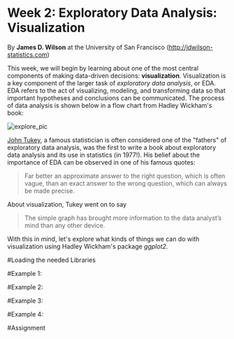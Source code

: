 # Week 2: Exploratory Data Analysis: Visualization

By **James D. Wilson** at the University of San Francisco (http://jdwilson-statistics.com)

This week, we will begin by learning about one of the most central components of making data-driven decisions: **visualization**. Visualization is a key component of the larger task of *exploratory data analysis*, or EDA. EDA refers to the act of visualizing, modeling, and transforming data so that important hypotheses and conclusions can be communicated. The process of data analysis is shown below in a flow chart from Hadley Wickham's book:

![explore_pic](https://github.com/jdwilson4/Intro-Data-Science-2017/blob/master/Images/data-science-explore.png)

[John Tukey](https://en.wikipedia.org/wiki/John_Tukey), a famous statistician is often considered one of the "fathers" of exploratory data analysis, was the first to write a book about exploratory data analysis and its use in statistics (in 1977!). His belief about the importance of EDA can be observed in one of his famous quotes:

> Far better an approximate answer to the right question, which is often vague, than an exact answer to the wrong question, which can always be made precise. 

About visualization, Tukey went on to say 

> The simple graph has brought more information to the data analyst’s mind than any other device.

With this in mind, let's explore what kinds of things we can do with visualization using Hadley Wickham's package *ggplot2*.

#Loading the needed Libraries


#Example 1: 

#Example 2: 

#Example 3:

#Example 4:

#Assignment
